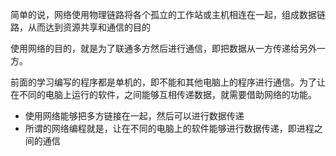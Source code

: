 简单的说，网络使用物理链路将各个孤立的工作站或主机相连在一起，组成数据链路，从而达到资源共享和通信的目的

使用网络的目的，就是为了联通多方然后进行通信，即把数据从一方传递给另外一方。

前面的学习编写的程序都是单机的，即不能和其他电脑上的程序进行通信。为了让在不同的电脑上运行的软件，之间能够互相传递数据，就需要借助网络的功能。

- 使用网络能够把多方链接在一起，然后可以进行数据传递
- 所谓的网络编程就是，让在不同的电脑上的软件能够进行数据传递，即进程之间的通信

